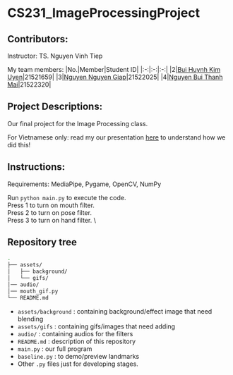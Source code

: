 # CS231_ImageProcessingProject

## Contributors:
Instructor: TS. Nguyen Vinh Tiep

My team members:
|No.|Member|Student ID|
|:-:|:-:|:-:|
|2|[Bui Huynh Kim Uyen](https://github.com/uyenbhku)|21521659|
|3|[Nguyen Nguyen Giap](https://github.com/Paignn)|21522025|
|4|[Nguyen Bui Thanh Mai](https://github.com/21522320)|21522320|

## Project Descriptions:
Our final project for the Image Processing class. 

For Vietnamese only: read my our presentation [here](https://www.canva.com/design/DAFli0HXvnY/4q1tSy-RZyL_QiJk0eV5lQ/edit?analyticsCorrelationId=5253177c-d63f-4bcc-a7c6-827fadccfa5f) to understand how we did this!


## Instructions:
Requirements: MediaPipe, Pygame, OpenCV, NumPy

Run `python main.py` to execute the code. \
Press 1 to turn on mouth filter. \
Press 2 to turn on pose filter. \
Press 3 to turn on hand filter. \

## Repository tree
```bash
.
├── assets/
│   ├── background/
│   └── gifs/
│── audio/
│── mouth_gif.py
└── README.md
 ```
- ```assets/background``` : containing background/effect image that need blending
- ```assets/gifs``` : containing gifs/images that need adding
- ```audio/``` : containing audios for the filters
- ```README.md``` : description of this repository
- ```main.py``` : our full program
- ```baseline.py``` : to demo/preview landmarks
- Other `.py` files just for developing stages.

